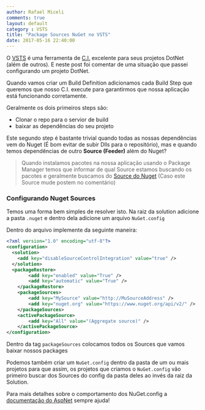 ```yaml
---
author: Rafael Miceli
comments: true
layout: default 
category : VSTS
title: "Package Sources NuGet no VSTS" 
date: 2017-05-16 22:40:00
---
```


O [VSTS](https://go.microsoft.com/fwlink/?LinkId=307137&clcid=0x409&wt.mc_id=o~msft~vscom~home-vsts-hero~27308&campaign=o~msft~vscom~home-vsts-hero~27308) é uma ferramenta de [C.I.](https://martinfowler.com/articles/continuousIntegration.html) excelente para seus projetos DotNet (além de outros). E neste post foi comentar de uma situação que passei configurando um projeto DotNet.

Quando vamos criar um Build Definition adicionamos cada Build Step que queremos que nosso C.I. execute para garantirmos que nossa aplicação está   funcionando corretamente.

Geralmente os dois primeiros steps são:

- Clonar o repo para o servior de build
- baixar as dependências do seu projeto

Este segundo step é bastante trivial quando todas as nossas dependências vem do Nuget (É bom evitar de subir Dlls para o repositório), mas e quando temos dependências de outro **Source (Feeder)** além do Nuget?

> Quando instalamos pacotes na nossa aplicação usando o Package Manager temos que informar de qual Source estamos buscando os pacotes e geralmente buscamos do [Source do Nuget](https://www.nuget.org/api/v2/) (Caso este Source mude postem no comentário)

### Configurando Nuget Sources

Temos uma forma bem simples de resolver isto. Na raiz da solution adicione a pasta `.nuget` e dentro dela adicione um arquivo `NuGet.config`

Dentro do arquivo implemente da seguinte maneira:

``` xml
<?xml version="1.0" encoding="utf-8"?>
<configuration>
  <solution>
    <add key="disableSourceControlIntegration" value="true" />
  </solution>
  <packageRestore>
        <add key="enabled" value="True" />
        <add key="automatic" value="True" />
    </packageRestore>
    <packageSources>        
        <add key="MySource" value="http://MuSourceAddress" />
        <add key="nuget.org" value="https://www.nuget.org/api/v2/" />
    </packageSources>
    <activePackageSource>
        <add key="All" value="(Aggregate source)" />
    </activePackageSource>
</configuration>
```

Dentro da tag `packageSources` colocamos todos os Sources que vamos baixar nossos packages

Podemos também criar um `NuGet.config` dentro da pasta de um ou mais projetos para que assim, os projetos que criamos o `NuGet.config` vão primeiro buscar dos Sources do config da pasta deles ao invés da raiz da Solution.

Para mais detalhes sobre o comportamento dos NuGet.config a [documentação do AspNet](https://docs.microsoft.com/en-us/nuget/consume-packages/configuring-nuget-behavior) sempre ajuda!